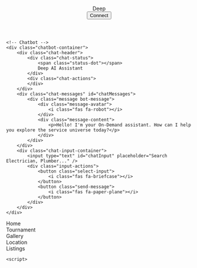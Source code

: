 <!DOCTYPE html>
<html lang="en">
<head>
    <meta charset="UTF-8">
    <meta name="viewport" content="width=device-width, initial-scale=1.0, maximum-scale=1.0, user-scalable=no">
    <title>Deep Chatbot</title>
    <link href="https://cdnjs.cloudflare.com/ajax/libs/font-awesome/6.0.0-beta3/css/all.min.css" rel="stylesheet">
    <link href="https://fonts.googleapis.com/css2?family=Poppins:wght@400;500;600;700&display=swap" rel="stylesheet">
    <style>
:root {
    --primary-color: #FFD700;
    --secondary-color: #FDB931;
    --background-dark: #1a1a1f;
    --text-light: #ffffff;
    --text-dark: #000000;
    --accent-gradient: linear-gradient(135deg, var(--primary-color), var(--secondary-color));
    --header-height: 60px;
    --bottom-nav-height: 60px;
    --input-container-height: 70px;
}

* {
    box-sizing: border-box;
    margin: 0;
    padding: 0;
}

body {
    font-family: 'Poppins', sans-serif;
    background-color: var(--background-dark);
    color: var(--text-light);
    line-height: 1.6;
    min-height: 100vh;
    overflow-x: hidden;
}

/* Header Styles */
.header {
    padding: 8px 16px;
    background: rgba(26, 26, 31, 0.95);
    position: fixed;
    width: 100%;
    top: 0;
    left: 0;
    z-index: 30;
    border-bottom: 2px solid var(--primary-color);
    backdrop-filter: blur(10px);
    height: var(--header-height);
}

.header-content {
    max-width: 1400px;
    margin: 0 auto;
    display: flex;
    justify-content: space-between;
    align-items: center;
    height: 100%;
}

.logo {
    font-size: 1.8em;
    font-weight: 900;
    background: var(--accent-gradient);
    -webkit-background-clip: text;
    color: transparent;
    letter-spacing: 1.2px;
}

.connect-wallet {
    padding: 10px 20px;
    background: var(--accent-gradient);
    border: none;
    border-radius: 50px;
    color: var(--text-dark);
    font-weight: 600;
    cursor: pointer;
    transition: all 0.3s ease;
    font-size: 0.95em;
    letter-spacing: 0.5px;
}

.connect-wallet:hover {
    transform: translateY(-2px);
    box-shadow: 0 4px 12px rgba(255, 215, 0, 0.2);
}

/* Chatbot Container */
.chatbot-container {
    position: fixed;
    top: var(--header-height);
    left: 0;
    right: 0;
    bottom: var(--bottom-nav-height);
    background: rgba(26, 26, 31, 0.95);
    display: flex;
    flex-direction: column;
    z-index: 10;
    backdrop-filter: blur(10px);
    border: 1px solid rgba(255, 215, 0, 0.1);
    overflow: hidden;
}

/* Chat Header */
.chat-header {
    height: 60px;
    padding: 15px;
    background: linear-gradient(135deg, rgba(255, 215, 0, 0.1), rgba(253, 185, 49, 0.1));
    border-bottom: 1px solid rgba(255, 215, 0, 0.2);
    display: flex;
    justify-content: space-between;
    align-items: center;
    z-index: 11;
    flex-shrink: 0;
}

.chat-status {
    display: flex;
    align-items: center;
    color: var(--primary-color);
    font-weight: 600;
    font-size: 0.95em;
}

.status-dot {
    width: 8px;
    height: 8px;
    background: var(--primary-color);
    border-radius: 50%;
    margin-right: 8px;
    animation: pulse 2s infinite;
}

/* Chat Messages */
.chat-messages {
    flex: 1;
    overflow-y: auto;
    padding: 20px;
    position: relative;
    z-index: 11;
    scrollbar-width: thin;
    scrollbar-color: var(--primary-color) transparent;
}

.chat-messages::-webkit-scrollbar {
    width: 6px;
}

.chat-messages::-webkit-scrollbar-track {
    background: transparent;
}

.chat-messages::-webkit-scrollbar-thumb {
    background-color: var(--primary-color);
    border-radius: 3px;
}

.message {
    display: flex;
    gap: 12px;
    max-width: 85%;
    animation: messageSlide 0.3s ease-out;
    margin-bottom: 16px;
}

.bot-message {
    align-self: flex-start;
}

.user-message {
    align-self: flex-end;
    flex-direction: row-reverse;
}

.message-avatar {
    width: 36px;
    height: 36px;
    background: rgba(255, 215, 0, 0.1);
    border-radius: 50%;
    display: flex;
    align-items: center;
    justify-content: center;
    color: var(--primary-color);
}

.message-content {
    background: rgba(255, 255, 255, 0.05);
    padding: 12px 16px;
    border-radius: 16px;
    color: var(--text-light);
    font-size: 0.95em;
}

.user-message .message-content {
    background: rgba(255, 215, 0, 0.1);
}

/* Chat Input */
.chat-input-container {
    position: relative;
    height: var(--input-container-height);
    padding: 16px;
    background: rgba(26, 26, 31, 0.98);
    border-top: 1px solid rgba(255, 215, 0, 0.1);
    display: flex;
    gap: 12px;
    align-items: center;
    z-index: 12;
    flex-shrink: 0;
}

#chatInput {
    flex: 1;
    background: rgba(255, 255, 255, 0.05);
    border: 1px solid rgba(255, 215, 0, 0.2);
    border-radius: 12px;
    padding: 12px 16px;
    color: var(--text-light);
    font-size: 0.95em;
    transition: all 0.3s ease;
}

#chatInput:focus {
    outline: none;
    border-color: var(--primary-color);
    background: rgba(255, 255, 255, 0.08);
}

.input-actions {
    display: flex;
    gap: 8px;
}

.input-actions button {
    background: none;
    border: none;
    color: rgba(255, 215, 0, 0.7);
    cursor: pointer;
    padding: 8px;
    border-radius: 50%;
    transition: all 0.3s ease;
    display: flex;
    align-items: center;
    justify-content: center;
}

.input-actions button:hover {
    color: var(--primary-color);
    background: rgba(255, 215, 0, 0.1);
}

/* Bottom Navigation */
.bottom-nav {
    position: fixed;
    bottom: 0;
    left: 0;
    right: 0;
    height: var(--bottom-nav-height);
    background: rgba(26, 26, 31, 0.98);
    padding: 8px 0;
    backdrop-filter: blur(10px);
    border-top: 1px solid rgba(255, 215, 0, 0.2);
    z-index: 20;
}

.nav-container {
    display: flex;
    justify-content: space-around;
    align-items: center;
    height: 100%;
    max-width: 600px;
    margin: 0 auto;
    position: relative;
    z-index: 21;
}

.nav-item {
    display: flex;
    flex-direction: column;
    align-items: center;
    text-decoration: none;
    color: #fff;
    transition: all 0.3s ease;
    padding: 5px;
    cursor: pointer;
    position: relative;
    z-index: 22;
}

.nav-item i {
    color: #fff;
    font-size: 20px;
    margin-bottom: 4px;
    transition: all 0.3s ease;
}

.nav-item span {
    font-size: 12px;
    transition: all 0.3s ease;
}

.nav-item.active {
    color: #fff;
}

.nav-item.active i {
    color: #fff;
    transform: translateY(-2px);
}

.nav-item:hover {
    color: #FFD700;
    transform: translateY(-2px);
}

/* Animations */
@keyframes pulse {
    0% { opacity: 1; }
    50% { opacity: 0.5; }
    100% { opacity: 1; }
}

@keyframes messageSlide {
    from {
        opacity: 0;
        transform: translateY(10px);
    }
    to {
        opacity: 1;
        transform: translateY(0);
    }
}

/* Responsive Styles */
@media (max-width: 768px) {
    .header {
        padding: 8px 12px;
    }

    .logo {
        font-size: 1.5em;
    }

    .connect-wallet {
        padding: 8px 14px;
        font-size: 0.85em;
    }

    .chat-messages {
        padding: 15px;
    }

    .message {
        max-width: 90%;
    }

    .message-content {
        font-size: 0.9em;
    }

    .nav-item i {
        font-size: 18px;
    }

    .nav-item span {
        font-size: 11px;
    }
}

/* Dark mode optimization */
@media (prefers-color-scheme: dark) {
    .chatbot-container {
        background: rgba(26, 26, 31, 0.98);
    }
    
    .chat-input-container,
    .header,
    .bottom-nav {
        background: rgba(26, 26, 31, 0.98);
    }
}
    </style>
</head>
<body>
    <!-- Header -->
    <header class="header">
        <div class="header-content">
            <div class="logo">Deep</div>
            <button class="connect-wallet">
                <i class="fas fa-wallet"></i>
                Connect
            </button>
        </div>
    </header>

    <!-- Chatbot -->
    <div class="chatbot-container">
        <div class="chat-header">
            <div class="chat-status">
                <span class="status-dot"></span>
                Deep AI Assistant
            </div>
            <div class="chat-actions">
            </div>
        </div>
        <div class="chat-messages" id="chatMessages">
            <div class="message bot-message">
                <div class="message-avatar">
                    <i class="fas fa-robot"></i>
                </div>
                <div class="message-content">
                    <p>Hello! I'm your On-Demand assistant. How can I help you explore the service universe today?</p>
                </div>
            </div>
        </div>
        <div class="chat-input-container">
            <input type="text" id="chatInput" placeholder="Search Electrician, Plumber..." />
            <div class="input-actions">
                <button class="select-input">
                    <i class="fas fa-briefcase"></i>
                </button>
                <button class="send-message">
                    <i class="fas fa-paper-plane"></i>
                </button>
            </div>
        </div>
    </div>

<!-- Bottom Navigation -->
<nav class="bottom-nav">
    <div class="nav-container">
        <div class="nav-item active" data-page="home">
            <a href="https://nysaabhi.github.io/chat">
                <i class="fas fa-home"></i>
            </a>
            <span>Home</span>
        </div>
        <div class="nav-item" data-page="tournament">
            <a href="https://nysaabhi.github.io/mymom">
                <i class="fas fa-trophy"></i>
            </a>
            <span>Tournament</span>
        </div>
        <div class="nav-item" data-page="gallery">
            <a href="gallery.html">
                <i class="fas fa-vr-cardboard"></i>
            </a>
            <span>Gallery</span>
        </div>
        <div class="nav-item" data-page="location">
            <a href="location.html">
                <i class="fas fa-map"></i>
            </a>
            <span>Location</span>
        </div>
        <div class="nav-item" data-page="listings">
            <a href="listings.html">
                <i class="fas fa-list"></i>
            </a>
            <span>Listings</span>
        </div>
    </div>
</nav>

    <script>

</script>
</body>
